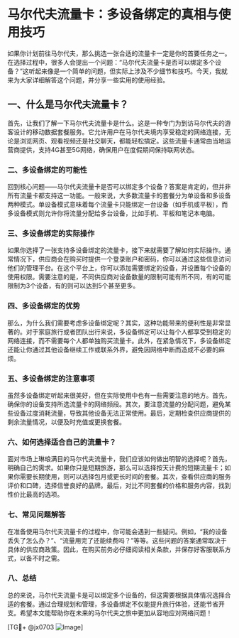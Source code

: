 # 马尔代夫流量卡：多设备绑定的真相与使用技巧

如果你计划前往马尔代夫，那么挑选一张合适的流量卡一定是你的首要任务之一。在选择过程中，很多人会提出一个问题：“马尔代夫流量卡是否可以绑定多个设备？”这听起来像是一个简单的问题，但实际上涉及不少细节和技巧。今天，我就来为大家详细解答这个问题，并分享一些实用的使用经验。

## 一、什么是马尔代夫流量卡？

首先，让我们了解一下马尔代夫流量卡是什么。这是一种专门为到访马尔代夫的游客设计的移动数据套餐服务。它允许用户在马尔代夫境内享受稳定的网络连接，无论是浏览网页、观看视频还是社交聊天，都能轻松搞定。这些流量卡通常由当地运营商提供，支持4G甚至5G网络，确保用户在度假期间保持联网状态。

### 二、多设备绑定的可能性

回到核心问题——马尔代夫流量卡是否可以绑定多个设备？答案是肯定的，但并非所有流量卡都支持这一功能。一般来说，大多数流量卡的套餐分为单设备和多设备两种模式。单设备模式意味着每个流量卡只能绑定一台设备（如手机或平板），而多设备模式则允许你将流量分配给多台设备，比如手机、平板和笔记本电脑。

### 三、多设备绑定的实际操作

如果你选择了一张支持多设备绑定的流量卡，接下来就需要了解如何实际操作。通常情况下，供应商会在购买时提供一个登录账户和密码，你可以通过这些信息访问他们的管理平台。在这个平台上，你可以添加需要绑定的设备，并设置每个设备的使用权限。需要注意的是，不同供应商对设备数量的限制可能有所不同，有的可能限制为3个设备，有的则可以达到5个甚至更多。

### 四、多设备绑定的优势

那么，为什么我们需要考虑多设备绑定呢？其实，这种功能带来的便利性是非常显著的。对于家庭旅行或者团队出行来说，多设备绑定可以让每个人都享受到稳定的网络连接，而不需要每个人都单独购买流量卡。此外，在紧急情况下，多设备绑定还能让你通过其他设备继续工作或联系外界，避免因网络中断而造成不必要的麻烦。

### 五、多设备绑定的注意事项

虽然多设备绑定听起来很美好，但在实际使用中也有一些需要注意的地方。首先，确保你的设备支持所选流量卡的网络频段。其次，要注意流量的分配问题，避免某些设备过度消耗流量，导致其他设备无法正常使用。最后，定期检查供应商提供的剩余流量情况，以便及时充值或更换套餐。

### 六、如何选择适合自己的流量卡？

面对市场上琳琅满目的马尔代夫流量卡，我们应该如何做出明智的选择呢？首先，明确自己的需求。如果你只是短期旅游，那么可以选择按天计费的短期流量卡；如果你需要长期使用，则可以选择包月或更长时间的套餐。其次，查看供应商的服务评价和口碑，选择信誉良好的品牌。最后，对比不同套餐的价格和服务内容，找到性价比最高的选项。

### 七、常见问题解答

在准备使用马尔代夫流量卡的过程中，你可能会遇到一些疑问。例如，“我的设备丢失了怎么办？”、“流量用完了还能续费吗？”等等。这些问题的答案通常取决于具体的供应商政策。因此，在购买前务必仔细阅读相关条款，并保存好客服联系方式，以备不时之需。

### 八、总结

总的来说，马尔代夫流量卡是可以绑定多个设备的，但这需要根据具体情况选择合适的套餐。通过合理规划和管理，多设备绑定不仅能提升旅行体验，还能节省开支。希望本文能帮助你在未来的马尔代夫之旅中更加从容地应对网络问题！

[TG💪+ @jx0703 ![Image](https://github.com/user-attachments/assets/dbca1d08-cadb-493c-b0ec-ad6f7a83f270)]